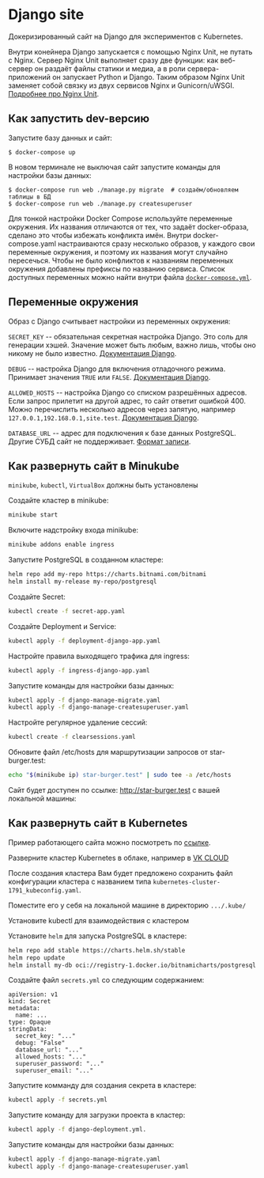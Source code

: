 # Django site

Докеризированный сайт на Django для экспериментов с Kubernetes.

Внутри конейнера Django запускается с помощью Nginx Unit, не путать с Nginx. Сервер Nginx Unit выполняет сразу две функции: как веб-сервер он раздаёт файлы статики и медиа, а в роли сервера-приложений он запускает Python и Django. Таким образом Nginx Unit заменяет собой связку из двух сервисов Nginx и Gunicorn/uWSGI. [Подробнее про Nginx Unit](https://unit.nginx.org/).

## Как запустить dev-версию

Запустите базу данных и сайт:

```shell-session
$ docker-compose up
```

В новом терминале не выключая сайт запустите команды для настройки базы данных:

```shell-session
$ docker-compose run web ./manage.py migrate  # создаём/обновляем таблицы в БД
$ docker-compose run web ./manage.py createsuperuser
```

Для тонкой настройки Docker Compose используйте переменные окружения. Их названия отличаются от тех, что задаёт docker-образа, сделано это чтобы избежать конфликта имён. Внутри docker-compose.yaml настраиваются сразу несколько образов, у каждого свои переменные окружения, и поэтому их названия могут случайно пересечься. Чтобы не было конфликтов к названиям переменных окружения добавлены префиксы по названию сервиса. Список доступных переменных можно найти внутри файла [`docker-compose.yml`](./docker-compose.yml).

## Переменные окружения

Образ с Django считывает настройки из переменных окружения:

`SECRET_KEY` -- обязательная секретная настройка Django. Это соль для генерации хэшей. Значение может быть любым, важно лишь, чтобы оно никому не было известно. [Документация Django](https://docs.djangoproject.com/en/3.2/ref/settings/#secret-key).

`DEBUG` -- настройка Django для включения отладочного режима. Принимает значения `TRUE` или `FALSE`. [Документация Django](https://docs.djangoproject.com/en/3.2/ref/settings/#std:setting-DEBUG).

`ALLOWED_HOSTS` -- настройка Django со списком разрешённых адресов. Если запрос прилетит на другой адрес, то сайт ответит ошибкой 400. Можно перечислить несколько адресов через запятую, например `127.0.0.1,192.168.0.1,site.test`. [Документация Django](https://docs.djangoproject.com/en/3.2/ref/settings/#allowed-hosts).

`DATABASE_URL` -- адрес для подключения к базе данных PostgreSQL. Другие СУБД сайт не поддерживает. [Формат записи](https://github.com/jacobian/dj-database-url#url-schema).

## Как развернуть сайт в Minukube

`minikube`, `kubectl`, `VirtualBox` должны быть установлены

Создайте кластер в minikube:
```sh
minikube start
```

Включите надстройку входа minikube:
```sh
minikube addons enable ingress
```

Запустите PostgreSQL в созданном кластере:
```sh
helm repo add my-repo https://charts.bitnami.com/bitnami
helm install my-release my-repo/postgresql
```

Создайте Secret:
```sh
kubectl create -f secret-app.yaml
```

Создайте Deployment и Service:
```sh
kubectl apply -f deployment-django-app.yaml
```

Настройте правила выходящего трафика для ingress:
```sh
kubectl apply -f ingress-django-app.yaml
```

Запустите команды для настройки базы данных:
```sh
kubectl apply -f django-manage-migrate.yaml
kubectl apply -f django-manage-createsuperuser.yaml
```

Настройте регулярное удаление сессий:
```sh
kubectl create -f clearsessions.yaml
```

Обновите файл /etc/hosts для маршрутизации запросов от star-burger.test:
```sh
echo "$(minikube ip) star-burger.test" | sudo tee -a /etc/hosts
```

Сайт будет доступен по ссылке: http://star-burger.test с вашей локальной машины:

## Как развернуть сайт в Kubernetes
Пример работающего сайта можно посмотреть по [ссылке](https://star-burger.ru/).

Разверните кластер Kubernetes в облаке, например в [VK CLOUD](https://mcs.mail.ru/)

После создания кластера Вам будет предложено сохранить файл конфигурации кластера с названием типа `kubernetes-cluster-1791_kubeconfig.yaml`.

Поместите его у себя на локальной машине в директорию `.../.kube/`

Установите kubectl для взаимодействия с кластером

Установите `helm` для запуска PostgreSQL в кластере: 
```sh
helm repo add stable https://charts.helm.sh/stable
helm repo update
helm install my-db oci://registry-1.docker.io/bitnamicharts/postgresql
```
Создайте файл `secrets.yml` со следующим содержанием:

```
apiVersion: v1
kind: Secret
metadata:
  name: ...
type: Opaque
stringData:
  secret_key: "..."
  debug: "False"
  database_url: "..."
  allowed_hosts: "..."
  superuser_password: "..."
  superuser_email: "..."
```

Запустите комманду для создания секрета в кластере:
```sh
kubectl apply -f secrets.yml
```
Запустите команду для загрузки проекта в кластер:
```sh
kubectl apply -f django-deployment.yml.
```
Запустите команды для настройки базы данных:
```sh
kubectl apply -f django-manage-migrate.yaml
kubectl apply -f django-manage-createsuperuser.yaml
```
